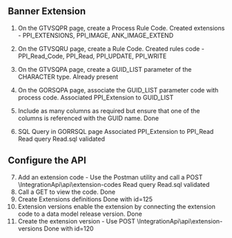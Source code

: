 ## Banner Extension
1.  On the GTVSQPR page, create a Process Rule Code.
    Created extensions -  PPI_EXTENSIONS, PPI_IMAGE, ANK_IMAGE_EXTEND

2. On the GTVSQRU page, create a Rule Code.
    Created rules code - PPI_Read_Code, PPI_Read, PPI_UPDATE, PPI_WRITE

3. On the GTVSQPA page, create a GUID_LIST parameter of the CHARACTER type.
    Already present

4. On the GORSQPA page, associate the GUID_LIST parameter code with process code.
    Associated PPI_Extension to GUID_LIST

5. Include as many columns as required but ensure that one of the columns is referenced with the GUID name.
    Done

6. SQL Query in GORRSQL page
    Associated PPI_Extension to PPI_Read
    Read query Read.sql validated

## Configure the API
7. Add an extension code - Use the Postman utility and call a POST \IntegrationApi\api\extension-codes
    Read query Read.sql validated
8. Call a GET to view the code.
    Done
9. Create Extensions definitions
    Done with id=125
10. Extension versions enable the extension by connecting the extension code to a data model release version.
    Done
11. Create the extension version - Use POST \IntegrationApi\api\extension-versions
    Done with id=120

